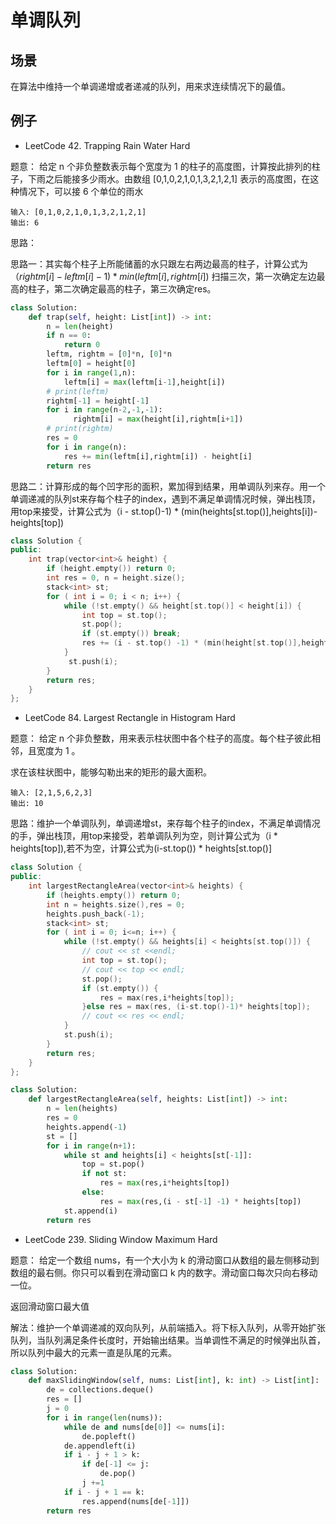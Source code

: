 # 单调队列

## 场景

在算法中维持一个单调递增或者递减的队列，用来求连续情况下的最值。

## 例子

- LeetCode 42. Trapping Rain Water Hard

题意：
    给定 n 个非负整数表示每个宽度为 1 的柱子的高度图，计算按此排列的柱子，下雨之后能接多少雨水。由数组 [0,1,0,2,1,0,1,3,2,1,2,1] 表示的高度图，在这种情况下，可以接 6 个单位的雨水

    输入: [0,1,0,2,1,0,1,3,2,1,2,1]
    输出: 6

思路：

思路一：其实每个柱子上所能储蓄的水只跟左右两边最高的柱子，计算公式为$（rightm[i] - leftm[i] - 1)* min(leftm[i],rightm[i])$
扫描三次，第一次确定左边最高的柱子，第二次确定最高的柱子，第三次确定res。

```python
class Solution:
    def trap(self, height: List[int]) -> int:
        n = len(height)
        if n == 0:
            return 0
        leftm, rightm = [0]*n, [0]*n
        leftm[0] = height[0]
        for i in range(1,n):
            leftm[i] = max(leftm[i-1],height[i])
        # print(leftm)
        rightm[-1] = height[-1]
        for i in range(n-2,-1,-1):
              rightm[i] = max(height[i],rightm[i+1])
        # print(rightm)
        res = 0
        for i in range(n):
            res += min(leftm[i],rightm[i]) - height[i]
        return res
```

思路二：计算形成的每个凹字形的面积，累加得到结果，用单调队列来存。用一个单调递减的队列st来存每个柱子的index，遇到不满足单调情况时候，弹出栈顶，用top来接受，计算公式为（i - st.top()-1) * (min(heights[st.top()],heights[i])-heights[top])

```cpp
class Solution {
public:
    int trap(vector<int>& height) {
        if (height.empty()) return 0;
        int res = 0, n = height.size();
        stack<int> st;
        for ( int i = 0; i < n; i++) {
            while (!st.empty() && height[st.top()] < height[i]) {
                int top = st.top();
                st.pop();
                if (st.empty()) break;
                res += (i - st.top() -1) * (min(height[st.top()],height[i]) - height[top]);
            }
             st.push(i);
        }
        return res;
    }
};
```


- LeetCode 84. Largest Rectangle in Histogram  Hard

题意：
给定 n 个非负整数，用来表示柱状图中各个柱子的高度。每个柱子彼此相邻，且宽度为 1 。

求在该柱状图中，能够勾勒出来的矩形的最大面积。

    输入: [2,1,5,6,2,3]
    输出: 10

思路：维护一个单调队列，单调递增st，来存每个柱子的index，不满足单调情况的手，弹出栈顶，用top来接受，若单调队列为空，则计算公式为（i * heights[top]),若不为空，计算公式为(i-st.top()) * heights[st.top()]


```cpp
class Solution {
public:
    int largestRectangleArea(vector<int>& heights) {
        if (heights.empty()) return 0;
        int n = heights.size(),res = 0;
        heights.push_back(-1);
        stack<int> st;
        for ( int i = 0; i<=n; i++) {
            while (!st.empty() && heights[i] < heights[st.top()]) {
                // cout << st <<endl;
                int top = st.top();
                // cout << top << endl;
                st.pop();
                if (st.empty()) {
                    res = max(res,i*heights[top]);
                }else res = max(res, (i-st.top()-1)* heights[top]);
                // cout << res << endl;
            }
            st.push(i);
        }
        return res;
    }
};
```

```python
class Solution:
    def largestRectangleArea(self, heights: List[int]) -> int:
        n = len(heights)
        res = 0
        heights.append(-1)
        st = []
        for i in range(n+1):
            while st and heights[i] < heights[st[-1]]:
                top = st.pop()
                if not st:
                    res = max(res,i*heights[top])
                else:
                    res = max(res,(i - st[-1] -1) * heights[top])
            st.append(i)
        return res
```

- LeetCode 239. Sliding Window Maximum Hard

题意：
给定一个数组 nums，有一个大小为 k 的滑动窗口从数组的最左侧移动到数组的最右侧。你只可以看到在滑动窗口 k 内的数字。滑动窗口每次只向右移动一位。

返回滑动窗口最大值

解法：维护一个单调递减的双向队列，从前端插入。将下标入队列，从零开始扩张队列，当队列满足条件长度时，开始输出结果。当单调性不满足的时候弹出队首，所以队列中最大的元素一直是队尾的元素。

```python
class Solution:
    def maxSlidingWindow(self, nums: List[int], k: int) -> List[int]:
        de = collections.deque()
        res = []
        j = 0
        for i in range(len(nums)):
            while de and nums[de[0]] <= nums[i]:
                de.popleft()
            de.appendleft(i)
            if i - j + 1 > k:
                if de[-1] <= j:
                    de.pop()
                j +=1
            if i - j + 1 == k:
                res.append(nums[de[-1]])
        return res
```

